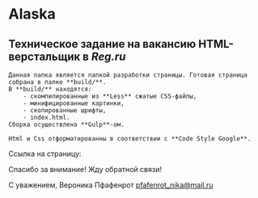 # Alaska

## Техническое задание на вакансию HTML-верстальщик в ***Reg.ru***

	Данная папка является папкой разработки страницы. Готовая страница собрана в папке **build/**. 
	В **build/** находятся: 
		- скомпилированные из **Less** сжатые CSS-файлы,
		- минифицированные картинки,
		- скопированные шрифты,
		- index.html.
	Сборка осуществлена **Gulp**-ом.

	Html и Css отформатированны в соответствии с **Code Style Google**.


Ссылка на страницу: 


Спасибо за внимание!
Жду обратной связи!

С уважением, Вероника Пфафенрот
pfafenrot_nika@mail.ru
